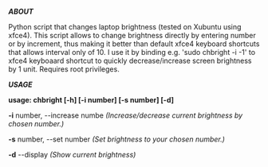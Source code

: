 ___ABOUT___

Python script that changes laptop brightness (tested on Xubuntu using xfce4).
This script allows to change brightness directly by entering number or by increment, thus making it better than default xfce4 keyboard shortcuts that allows interval only of 10. I use it by binding e.g. 'sudo chbright -i -1' to xfce4 keyboaard shortcut to quickly decrease/increase screen brightness by 1 unit. Requires root privileges.

___USAGE___

__usage: chbright [-h] [-i number] [-s number] [-d]__

__-i__ number, --increase numbe _(Increase/decrease current brightness by chosen number.)_

__-s__ number, --set number _(Set brightness to your chosen number.)_

__-d__ --display _(Show current brightness)_
